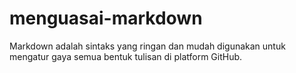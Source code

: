 # menguasai-markdown
Markdown adalah sintaks yang ringan dan mudah digunakan untuk mengatur gaya semua bentuk tulisan di platform GitHub.
